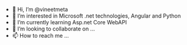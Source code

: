 - 👋 Hi, I’m @vineetmeta
- 👀 I’m interested in Microsoft .net technologies, Angular and Python
- 🌱 I’m currently learning Asp.net Core WebAPI
- 💞️ I’m looking to collaborate on ...
- 📫 How to reach me ...

<!---
vineetmeta/vineetmeta is a ✨ special ✨ repository because its `README.md` (this file) appears on your GitHub profile.
You can click the Preview link to take a look at your changes.
--->
